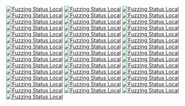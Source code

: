 [![Fuzzing Status Local](https://workerTmp.github.io/Nliossa_2/sleuthkit/notFind.svg)](https://github.com/)
[![Fuzzing Status Local](https://workerTmp.github.io/Nliossa_2/json-c/notFind.svg)](https://github.com/)
[![Fuzzing Status Local](https://workerTmp.github.io/Nliossa_2/json-c/llvm-symbolizer.svg)](https://github.com/)
[![Fuzzing Status Local](https://workerTmp.github.io/Nliossa_2/json-c/tokener_parse_ex_fuzzer.svg)](https://github.com/)
[![Fuzzing Status Local](https://workerTmp.github.io/Nliossa_2/h2o/notFind.svg)](https://github.com/)
[![Fuzzing Status Local](https://workerTmp.github.io/Nliossa_2/h2o/h2o-fuzzer-http1.svg)](https://github.com/)
[![Fuzzing Status Local](https://workerTmp.github.io/Nliossa_2/h2o/llvm-symbolizer.svg)](https://github.com/)
[![Fuzzing Status Local](https://workerTmp.github.io/Nliossa_2/h2o/h2o-fuzzer-url.svg)](https://github.com/)
[![Fuzzing Status Local](https://workerTmp.github.io/Nliossa_2/h2o/h2o-fuzzer-http2.svg)](https://github.com/)
[![Fuzzing Status Local](https://workerTmp.github.io/Nliossa_2/git/notFind.svg)](https://github.com/)
[![Fuzzing Status Local](https://workerTmp.github.io/Nliossa_2/git/fuzz-pack-idx.svg)](https://github.com/)
[![Fuzzing Status Local](https://workerTmp.github.io/Nliossa_2/git/llvm-symbolizer.svg)](https://github.com/)
[![Fuzzing Status Local](https://workerTmp.github.io/Nliossa_2/git/fuzz-pack-headers.svg)](https://github.com/)
[![Fuzzing Status Local](https://workerTmp.github.io/Nliossa_2/git/fuzz-commit-graph.svg)](https://github.com/)
[![Fuzzing Status Local](https://workerTmp.github.io/Nliossa_2/haproxy/notFind.svg)](https://github.com/)
[![Fuzzing Status Local](https://workerTmp.github.io/Nliossa_2/haproxy/fuzz_cfg_parser.svg)](https://github.com/)
[![Fuzzing Status Local](https://workerTmp.github.io/Nliossa_2/haproxy/llvm-symbolizer.svg)](https://github.com/)
[![Fuzzing Status Local](https://workerTmp.github.io/Nliossa_2/haproxy/fuzz_hpack_decode.svg)](https://github.com/)
[![Fuzzing Status Local](https://workerTmp.github.io/Nliossa_2/wavpack/notFind.svg)](https://github.com/)
[![Fuzzing Status Local](https://workerTmp.github.io/Nliossa_2/wavpack/llvm-symbolizer.svg)](https://github.com/)
[![Fuzzing Status Local](https://workerTmp.github.io/Nliossa_2/irssi/notFind.svg)](https://github.com/)
[![Fuzzing Status Local](https://workerTmp.github.io/Nliossa_2/irssi/irssi-fuzz.svg)](https://github.com/)
[![Fuzzing Status Local](https://workerTmp.github.io/Nliossa_2/irssi/server-fuzz.svg)](https://github.com/)
[![Fuzzing Status Local](https://workerTmp.github.io/Nliossa_2/irssi/llvm-symbolizer.svg)](https://github.com/)
[![Fuzzing Status Local](https://workerTmp.github.io/Nliossa_2/irssi/event-get-params-fuzz.svg)](https://github.com/)
[![Fuzzing Status Local](https://workerTmp.github.io/Nliossa_2/irssi/theme-load-fuzz.svg)](https://github.com/)
[![Fuzzing Status Local](https://workerTmp.github.io/Nliossa_2/zeek/notFind.svg)](https://github.com/)
[![Fuzzing Status Local](https://workerTmp.github.io/Nliossa_2/zeek/llvm-symbolizer.svg)](https://github.com/)
[![Fuzzing Status Local](https://workerTmp.github.io/Nliossa_2/zeek/zeek-packet-fuzzer.svg)](https://github.com/)
[![Fuzzing Status Local](https://workerTmp.github.io/Nliossa_2/zeek/zeek-pop3-fuzzer.svg)](https://github.com/)
[![Fuzzing Status Local](https://workerTmp.github.io/Nliossa_2/assimp/notFind.svg)](https://github.com/)
[![Fuzzing Status Local](https://workerTmp.github.io/Nliossa_2/assimp/llvm-symbolizer.svg)](https://github.com/)
[![Fuzzing Status Local](https://workerTmp.github.io/Nliossa_2/assimp/assimp_fuzzer.svg)](https://github.com/)
[![Fuzzing Status Local](https://workerTmp.github.io/Nliossa_2/abseil-cpp/notFind.svg)](https://github.com/)
[![Fuzzing Status Local](https://workerTmp.github.io/Nliossa_2/abseil-cpp/llvm-symbolizer.svg)](https://github.com/)
[![Fuzzing Status Local](https://workerTmp.github.io/Nliossa_2/abseil-cpp/string_utilities_fuzzer.svg)](https://github.com/)
[![Fuzzing Status Local](https://workerTmp.github.io/Nliossa_2/abseil-cpp/string_escape_fuzzer.svg)](https://github.com/)
[![Fuzzing Status Local](https://workerTmp.github.io/Nliossa_2/c-blosc2/notFind.svg)](https://github.com/)
[![Fuzzing Status Local](https://workerTmp.github.io/Nliossa_2/c-blosc2/compress_frame_fuzzer.svg)](https://github.com/)
[![Fuzzing Status Local](https://workerTmp.github.io/Nliossa_2/c-blosc2/compress_chunk_fuzzer.svg)](https://github.com/)
[![Fuzzing Status Local](https://workerTmp.github.io/Nliossa_2/c-blosc2/decompress_frame_fuzzer.svg)](https://github.com/)
[![Fuzzing Status Local](https://workerTmp.github.io/Nliossa_2/c-blosc2/llvm-symbolizer.svg)](https://github.com/)
[![Fuzzing Status Local](https://workerTmp.github.io/Nliossa_2/c-blosc2/decompress_chunk_fuzzer.svg)](https://github.com/)
